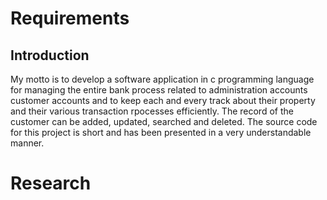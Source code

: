 # Requirements

## Introduction

My motto is to develop a software application in c programming language for managing the entire bank process related to administration accounts customer accounts and to keep each and every track about their property and their various transaction rpocesses efficiently. The record of the customer can be added, updated, searched and deleted. The source code for this project is short and has been presented in a very understandable manner.

# Research


